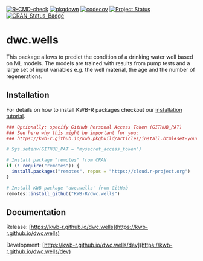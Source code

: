 [![R-CMD-check](https://github.com/KWB-R/dwc.wells/workflows/R-CMD-check/badge.svg)](https://github.com/KWB-R/dwc.wells/actions?query=workflow%3AR-CMD-check)
[![pkgdown](https://github.com/KWB-R/dwc.wells/workflows/pkgdown/badge.svg)](https://github.com/KWB-R/dwc.wells/actions?query=workflow%3Apkgdown)
[![codecov](https://codecov.io/github/KWB-R/dwc.wells/branch/main/graphs/badge.svg)](https://codecov.io/github/KWB-R/dwc.wells)
[![Project Status](https://img.shields.io/badge/lifecycle-experimental-orange.svg)](https://www.tidyverse.org/lifecycle/#experimental)
[![CRAN_Status_Badge](https://www.r-pkg.org/badges/version/dwc.wells)]()

# dwc.wells

This package allows to predict the condition
of a drinking water well based on ML models. The models are trained
with results from pump tests and a large set of input variables e.g.
the well material, the age and the number of regenerations.

## Installation

For details on how to install KWB-R packages checkout our [installation tutorial](https://kwb-r.github.io/kwb.pkgbuild/articles/install.html).

```r
### Optionally: specify GitHub Personal Access Token (GITHUB_PAT)
### See here why this might be important for you:
### https://kwb-r.github.io/kwb.pkgbuild/articles/install.html#set-your-github_pat

# Sys.setenv(GITHUB_PAT = "mysecret_access_token")

# Install package "remotes" from CRAN
if (! require("remotes")) {
  install.packages("remotes", repos = "https://cloud.r-project.org")
}

# Install KWB package 'dwc.wells' from GitHub
remotes::install_github("KWB-R/dwc.wells")
```

## Documentation

Release: [https://kwb-r.github.io/dwc.wells](https://kwb-r.github.io/dwc.wells)

Development: [https://kwb-r.github.io/dwc.wells/dev](https://kwb-r.github.io/dwc.wells/dev)
